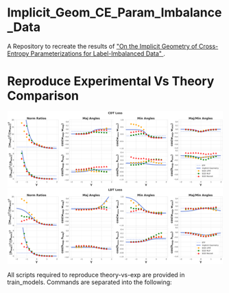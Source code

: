 # Implicit_Geom_CE_Param_Imbalance_Data
A Repository to recreate the results of <a href="doc:introduction" target="_blank">"On the Implicit Geometry of Cross-Entropy Parameterizations for Label-Imbalanced Data" </a>.

# Reproduce Experimental Vs Theory Comparison
![plot](./figs/CDT_R_10_merged.png)
![plot](./figs/LDT_R_10_merged.png)

All scripts required to reproduce theory-vs-exp are provided in train_models. Commands are separated into the following: 
